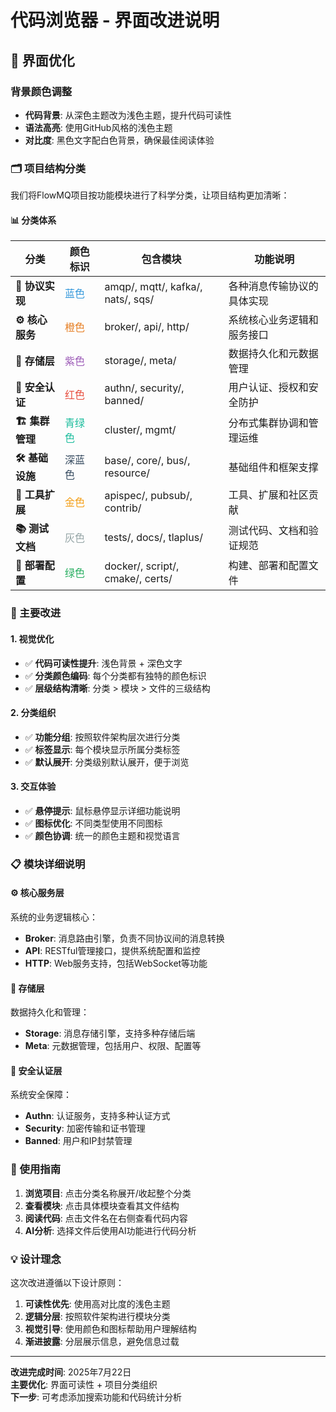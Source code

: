 # 代码浏览器 - 界面改进说明

## 🎨 界面优化

### 背景颜色调整
- **代码背景**: 从深色主题改为浅色主题，提升代码可读性
- **语法高亮**: 使用GitHub风格的浅色主题
- **对比度**: 黑色文字配白色背景，确保最佳阅读体验

### 🗂️ 项目结构分类

我们将FlowMQ项目按功能模块进行了科学分类，让项目结构更加清晰：

#### 📊 分类体系

| 分类 | 颜色标识 | 包含模块 | 功能说明 |
|------|----------|----------|----------|
| **🔌 协议实现** | <span style="color: #3498db">蓝色</span> | amqp/, mqtt/, kafka/, nats/, sqs/ | 各种消息传输协议的具体实现 |
| **⚙️ 核心服务** | <span style="color: #e67e22">橙色</span> | broker/, api/, http/ | 系统核心业务逻辑和服务接口 |
| **💾 存储层** | <span style="color: #9b59b6">紫色</span> | storage/, meta/ | 数据持久化和元数据管理 |
| **🔐 安全认证** | <span style="color: #e74c3c">红色</span> | authn/, security/, banned/ | 用户认证、授权和安全防护 |
| **🏗️ 集群管理** | <span style="color: #1abc9c">青绿色</span> | cluster/, mgmt/ | 分布式集群协调和管理运维 |
| **🛠️ 基础设施** | <span style="color: #34495e">深蓝色</span> | base/, core/, bus/, resource/ | 基础组件和框架支撑 |
| **🔧 工具扩展** | <span style="color: #f39c12">金色</span> | apispec/, pubsub/, contrib/ | 工具、扩展和社区贡献 |
| **📚 测试文档** | <span style="color: #95a5a6">灰色</span> | tests/, docs/, tlaplus/ | 测试代码、文档和验证规范 |
| **🚀 部署配置** | <span style="color: #27ae60">绿色</span> | docker/, script/, cmake/, certs/ | 构建、部署和配置文件 |

### 🎯 主要改进

#### 1. 视觉优化
- ✅ **代码可读性提升**: 浅色背景 + 深色文字
- ✅ **分类颜色编码**: 每个分类都有独特的颜色标识
- ✅ **层级结构清晰**: 分类 > 模块 > 文件的三级结构

#### 2. 分类组织
- ✅ **功能分组**: 按照软件架构层次进行分类
- ✅ **标签显示**: 每个模块显示所属分类标签
- ✅ **默认展开**: 分类级别默认展开，便于浏览

#### 3. 交互体验
- ✅ **悬停提示**: 鼠标悬停显示详细功能说明
- ✅ **图标优化**: 不同类型使用不同图标
- ✅ **颜色协调**: 统一的颜色主题和视觉语言

### 📋 模块详细说明

#### ⚙️ 核心服务层
系统的业务逻辑核心：

- **Broker**: 消息路由引擎，负责不同协议间的消息转换
- **API**: RESTful管理接口，提供系统配置和监控
- **HTTP**: Web服务支持，包括WebSocket等功能

#### 💾 存储层
数据持久化和管理：

- **Storage**: 消息存储引擎，支持多种存储后端
- **Meta**: 元数据管理，包括用户、权限、配置等

#### 🔐 安全认证层
系统安全保障：

- **Authn**: 认证服务，支持多种认证方式
- **Security**: 加密传输和证书管理
- **Banned**: 用户和IP封禁管理

### 🚀 使用指南

1. **浏览项目**: 点击分类名称展开/收起整个分类
2. **查看模块**: 点击具体模块查看其文件结构
3. **阅读代码**: 点击文件名在右侧查看代码内容
4. **AI分析**: 选择文件后使用AI功能进行代码分析

### 💡 设计理念

这次改进遵循以下设计原则：

1. **可读性优先**: 使用高对比度的浅色主题
2. **逻辑分层**: 按照软件架构进行模块分类
3. **视觉引导**: 使用颜色和图标帮助用户理解结构
4. **渐进披露**: 分层展示信息，避免信息过载

---

**改进完成时间**: 2025年7月22日  
**主要优化**: 界面可读性 + 项目分类组织  
**下一步**: 可考虑添加搜索功能和代码统计分析
